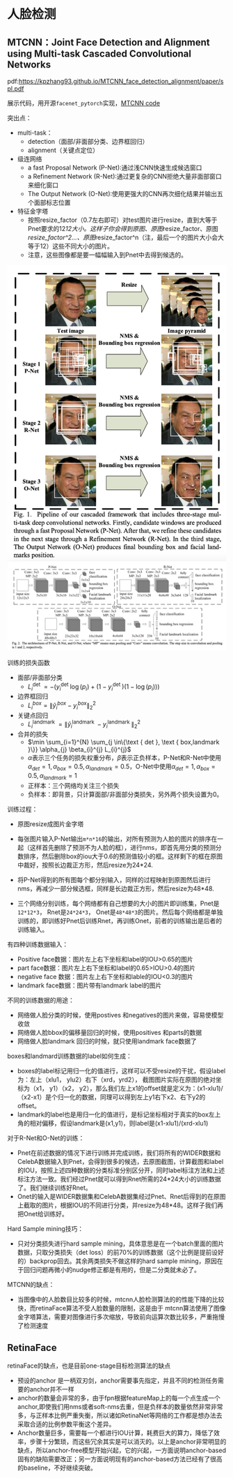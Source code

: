 # 人脸检测

## MTCNN：Joint Face Detection and Alignment using Multi-task Cascaded Convolutional Networks

pdf:https://kpzhang93.github.io/MTCNN_face_detection_alignment/paper/spl.pdf

展示代码，用开源`facenet_pytorch`实现，[MTCNN code](./codes/mtcnn_face_detect.py)

突出点：
* multi-task：
  * detection（面部/非面部分类、边界框回归）
  * alignment（关键点定位）
* 级连网络
  * a fast Proposal Network (P-Net):通过浅CNN快速生成候选窗口
  * a Refinement Network (R-Net):通过更复杂的CNN拒绝大量非面部窗口来细化窗口
  * The Output Network (O-Net):使用更强大的CNN再次细化结果并输出五个面部标志位置
* 特征金字塔
  * 按照resize_factor（0.7左右即可）对test图片进行resize，直到大等于Pnet要求的12*12大小。这样子你会得到原图、原图*resize_factor、原图*resize_factor^2...、原图*resize_factor^n（注，最后一个的图片大小会大等于12）这些不同大小的图片。
  * 注意，这些图像都是要一幅幅输入到Pnet中去得到候选的。

![](./images/MTCNN-arc.png)
![](./images/MTCNN-arc2.png)

训练的损失函数
* 面部/非面部分类
  * $L_{i}^{\text {det }}=-\left(y_{i}^{\text {det }} \log \left(p_{i}\right)+\left(1-y_{i}^{\text {det }}\right)\left(1-\log \left(p_{i}\right)\right)\right)$
* 边界框回归
  * $L_{i}^{b o x}=\left\|\hat{y}_{i}^{b o x}-y_{i}^{b o x}\right\|_{2}^{2}$
* 关键点回归
  * $L_{i}^{\text {landmark }}=\left\|\hat{y}_{i}^{\text {landmark }}-y_{i}^{\text {landmark }}\right\|_{2}^{2}$
* 合并的损失
  * $\min \sum_{i=1}^{N} \sum_{j \in\{\text { det }, \text { box,landmark }\}} \alpha_{j} \beta_{i}^{j} L_{i}^{j}$
  * $\alpha$表示三个任务的损失权重分布，$\beta$表示正负样本，P-Net和R-Net中使用$\alpha_{det}=1,\alpha_{box}=0.5,\alpha_{landmark}=0.5$，O-Net中使用$\alpha_{det}=1,\alpha_{box}=0.5,\alpha_{landmark}=1$
  * 正样本：三个网络均关注三个损失
  * 负样本：即背景，只计算面部/非面部分类损失，另外两个损失设置为0。


训练过程：
* 原图resize成图片金字塔
* 每张图片输入P-Net输出`m*n*16`的输出，对所有预测为人脸的图片的排序在一起（这样首先删除了预测不为人脸的框），进行nms，即首先用分类的预测分数排序，然后删除box的iou大于0.6的预测值较小的框。这样剩下的框在原图中裁好，按照长边裁正方形，然后resize为24*24.
* 将P-Net得到的所有图每个都分别输入，同样的过程映射到原图然后进行nms，再减少一部分候选框，同样是长边裁正方形，然后resize为48*48.

* 三个网络分别训练，每个网络都有自己想要的大小的图片即训练集，Pnet是`12*12*3`， Rnet是`24*24*3`， Onet是`48*48*3`的图片。然后每个网络都是单独训练的，即训练好Pnet后训练Rnet，再训练Onet，前者的训练输出是后者的训练输入。

有四种训练数据输入：
* Positive face数据：图片左上右下坐标和label的IOU>0.65的图片
* part face数据：图片左上右下坐标和label的0.65>IOU>0.4的图片
* negative face 数据：图片左上右下坐标和lable的IOU<0.3的图片
* landmark face数据：图片带有landmark label的图片

不同的训练数据的用途：
* 网络做人脸分类的时候，使用postives 和negatives的图片来做，容易使模型收敛
* 网络做人脸bbox的偏移量回归的时候，使用positives 和parts的数据
* 网络做人脸landmark 回归的时候，就只使用landmark face数据了

boxes和landmard训练数据的label如何生成：
* boxes的label标记用归一化的值进行，这样可以不受resize的干扰，假设label为：左上（xlu1， ylu2）右下（xrd，yrd2）， 截图图片实际在原图的绝对坐标为（x1， y1）（x2， y2），那么我们左上x1的offset就是定义为：(x1-xlu1)/（x2-x1）是个归一化的数据，同理可以得到左上y1右下x2、右下y2的offset。
* landmark的label也是用归一化的值进行，是标记坐标相对于真实的box左上角的相对偏移，假设landmark是(x1,y1)，则label是(x1-xlu1)/(xrd-xlu1)

对于R-Net和O-Net的训练：
* Pnet在前述数据的情况下进行训练并完成训练，我们将所有的WIDER数据和CelebA数据输入到Pnet，会得到很多的候选，去原图截图，计算截图和label的IOU，按照上述四种数据的分类标准分别区分开，同时label标注方法和上述标注方法一致。我们经过Pnet就可以得到Rnet所需的24*24大小的训练数据了。我们继续训练好Rnet。
* Onet的输入是WIDER数据集和CelebA数据集经过Pnet、Rnet后得到的在原图上截取的图片，根据IOU的不同进行分类，并resize为48*48。这样子我们再把Onet给训练好。

Hard Sample mining技巧：
* 只对分类损失进行hard sample mining，具体意思是在一个batch里面的图片数据，只取分类损失（det loss）的前70%的训练数据（这个比例是提前设好的）backprop回去。其余两类损失不做这样的hard sample mining，原因在于回归问题再微小的nudge修正都是有用的，但是二分类就未必了。


MTCNN的缺点：
* 当图像中的人脸数目比较多的时候，mtcnn人脸检测算法的的性能下降的比较快，而retinaFace算法不受人脸数量的限制，这是由于 mtcnn算法使用了图像金字塔算法，需要对图像进行多次缩放，导致前向运算次数比较多，严重拖慢了检测速度


## RetinaFace

retinaFace的缺点，也是目前one-stage目标检测算法的缺点
* 预设的anchor 是一柄双刃剑，anchor需要事先指定，并且不同的检测任务需要的anchor并不一样
* anchor的数量会非常的多，由于fpn根据featureMap上的每一个点生成一个anchor,即使我们用nms或者soft-nms去重，但是负样本的数量依然非常非常多，与正样本比例严重失衡，所以诸如RetinaNet等网络的工作都是想办法去采取合适的比例参数平衡这个差异。
* Anchor数量巨多，需要每一个都进行IOU计算，耗费巨大的算力，降低了效率，步骤十分繁琐，而这些冗余其实是可以消灭的。以上是anchor非常明显的缺点，所以anchor-free模型开始兴起，它的兴起，一方面说明anchor-based固有的缺陷需要改正；另一方面说明现有的anchor-based方法已经有了很高的baseline，不好继续突破。